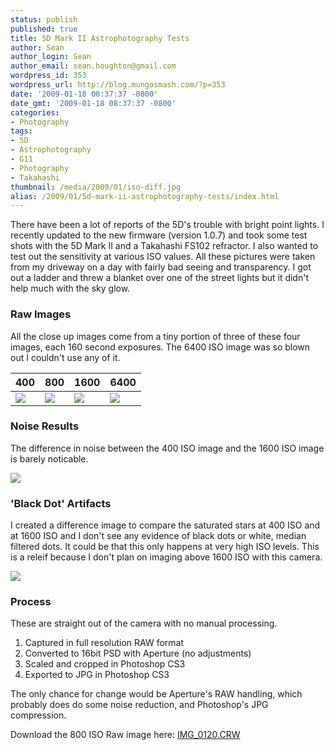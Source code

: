 ```yaml
---
status: publish
published: true
title: 5D Mark II Astrophotography Tests
author: Sean
author_login: Sean
author_email: sean.houghton@gmail.com
wordpress_id: 353
wordpress_url: http://blog.mungosmash.com/?p=353
date: '2009-01-18 00:37:37 -0800'
date_gmt: '2009-01-18 08:37:37 -0800'
categories:
- Photography
tags:
- 5D
- Astrophotography
- G11
- Photography
- Takahashi
thumbnail: /media/2009/01/iso-diff.jpg
alias: /2009/01/5d-mark-ii-astrophotography-tests/index.html
---
```

There have been a lot of reports of the 5D's trouble with bright point lights. I recently updated to the new firmware (version 1.0.7) and took some test shots with the 5D Mark II and a Takahashi FS102 refractor. I also wanted to test out the sensitivity at various ISO values. All these pictures were taken from my driveway on a day with fairly bad seeing and transparency. I got out a ladder and threw a blanket over one of the street lights but it didn't help much with the sky glow.

### Raw Images

All the close up images come from a tiny portion of three of these four images, each 160 second exposures. The 6400 ISO image was so blown out I couldn't use any of it.

| 400 | 800 | 1600 | 6400 |
| --- | --- | --- | --- |
| [![]({{site.url_root}}/media/2009/01/160sec-400iso-150x150.jpg)]({{site.url_root}}/2009/01/160sec-400iso.jpg) | [![]({{site.url_root}}/media/2009/01/160sec-800iso-150x150.jpg)]({{site.url_root}}/media/2009/01/160sec-800iso.jpg) | [![]({{site.url_root}}/media/2009/01/160sec-1600iso-150x150.jpg)]({{site.url_root}}/media/2009/01/160sec-1600iso.jpg) | [![]({{site.url_root}}/media/2009/01/160sec-6400iso-150x150.jpg)]({{site.url_root}}/media/2009/01/160sec-6400iso.jpg) |


### Noise Results

The difference in noise between the 400 ISO image and the 1600 ISO image is barely noticable.

![]({{site.url_root}}/media/2009/01/iso-zoom-comparison.jpg)


### 'Black Dot' Artifacts

I created a difference image to compare the saturated stars at 400 ISO and at 1600 ISO and I don't see any evidence of black dots or white, median filtered dots. It could be that this only happens at very high ISO levels. This is a releif because I don't plan on imaging above 1600 ISO with this camera.


![]({{site.url_root}}/media/2009/01/iso-diff.jpg)


### Process

These are straight out of the camera with no manual processing.


1. Captured in full resolution RAW format
1. Converted to 16bit PSD with Aperture (no adjustments)
1. Scaled and cropped in Photoshop CS3
1. Exported to JPG in Photoshop CS3

The only chance for change would be Aperture's RAW handling, which probably does do some noise reduction, and Photoshop's JPG compression.

Download the 800 ISO Raw image here: [IMG_0120.CRW]({{site.url_root}}/media/2009/01/IMG_0120.CR2)

